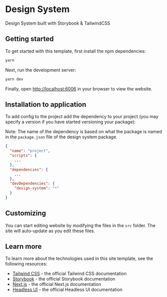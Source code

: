 # Design System

Design System built with Storybook & TailwindCSS

## Getting started

To get started with this template, first install the npm dependencies:

```bash
yarn
```

Next, run the development server:

```bash
yarn dev
```

Finally, open [http://localhost:6006](http://localhost:6006) in your browser to view the website.

## Installation to application

To add config to the project add the dependency to your project (you may specify a version if you have started versioning your package):

Note: The name of the dependency is based on what the package is named in the `package.json` file of the design system package.

```json
{
  "name": "project",
  "scripts": {
    ...
  },
  "dependencies": {
    ...
  },
  "devDependencies": {
    "design-system": "*"
  }
}
```

## Customizing

You can start editing website by modifying the files in the `src` folder. The site will auto-update as you edit these files.

## Learn more

To learn more about the technologies used in this site template, see the following resources:

- [Tailwind CSS](https://tailwindcss.com/docs) - the official Tailwind CSS documentation
- [Storybook](https://storybook.js.org/docs/react/get-started/introduction) - the official Storybook documentation
- [Next.js](https://nextjs.org/docs) - the official Next.js documentation
- [Headless UI](https://headlessui.dev) - the official Headless UI documentation
